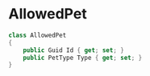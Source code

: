 # AllowedPet

```csharp
class AllowedPet
{
    public Guid Id { get; set; }
    public PetType Type { get; set; }
}
```

